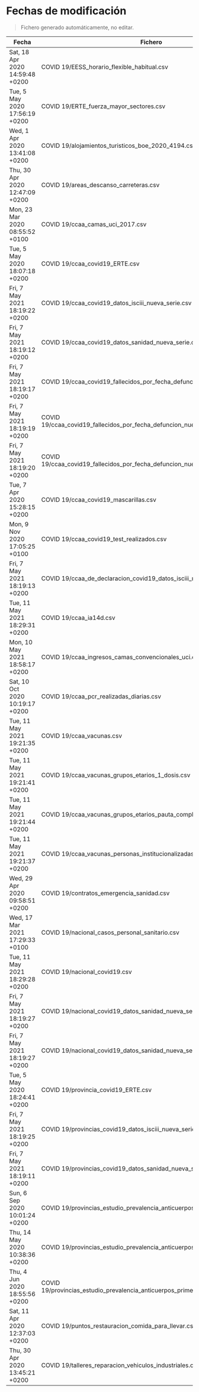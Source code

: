# Fechas de modificación

> Fichero generado automáticamente, no editar.

| Fecha                           | Fichero                  |
|---------------------------------|--------------------------|
| Sat, 18 Apr 2020 14:59:48 +0200  | COVID 19/EESS_horario_flexible_habitual.csv |
| Tue, 5 May 2020 17:56:19 +0200  | COVID 19/ERTE_fuerza_mayor_sectores.csv |
| Wed, 1 Apr 2020 13:41:08 +0200  | COVID 19/alojamientos_turisticos_boe_2020_4194.csv |
| Thu, 30 Apr 2020 12:47:09 +0200  | COVID 19/areas_descanso_carreteras.csv |
| Mon, 23 Mar 2020 08:55:52 +0100  | COVID 19/ccaa_camas_uci_2017.csv |
| Tue, 5 May 2020 18:07:18 +0200  | COVID 19/ccaa_covid19_ERTE.csv |
| Fri, 7 May 2021 18:19:22 +0200  | COVID 19/ccaa_covid19_datos_isciii_nueva_serie.csv |
| Fri, 7 May 2021 18:19:12 +0200  | COVID 19/ccaa_covid19_datos_sanidad_nueva_serie.csv |
| Fri, 7 May 2021 18:19:17 +0200  | COVID 19/ccaa_covid19_fallecidos_por_fecha_defuncion_nueva_serie.csv |
| Fri, 7 May 2021 18:19:19 +0200  | COVID 19/ccaa_covid19_fallecidos_por_fecha_defuncion_nueva_serie_long.csv |
| Fri, 7 May 2021 18:19:20 +0200  | COVID 19/ccaa_covid19_fallecidos_por_fecha_defuncion_nueva_serie_original.csv |
| Tue, 7 Apr 2020 15:28:15 +0200  | COVID 19/ccaa_covid19_mascarillas.csv |
| Mon, 9 Nov 2020 17:05:25 +0100  | COVID 19/ccaa_covid19_test_realizados.csv |
| Fri, 7 May 2021 18:19:13 +0200  | COVID 19/ccaa_de_declaracion_covid19_datos_isciii_nueva_serie.csv |
| Tue, 11 May 2021 18:29:31 +0200  | COVID 19/ccaa_ia14d.csv |
| Mon, 10 May 2021 18:58:17 +0200  | COVID 19/ccaa_ingresos_camas_convencionales_uci.csv |
| Sat, 10 Oct 2020 10:19:17 +0200  | COVID 19/ccaa_pcr_realizadas_diarias.csv |
| Tue, 11 May 2021 19:21:35 +0200  | COVID 19/ccaa_vacunas.csv |
| Tue, 11 May 2021 19:21:41 +0200  | COVID 19/ccaa_vacunas_grupos_etarios_1_dosis.csv |
| Tue, 11 May 2021 19:21:44 +0200  | COVID 19/ccaa_vacunas_grupos_etarios_pauta_completa.csv |
| Tue, 11 May 2021 19:21:37 +0200  | COVID 19/ccaa_vacunas_personas_institucionalizadas.csv |
| Wed, 29 Apr 2020 09:58:51 +0200  | COVID 19/contratos_emergencia_sanidad.csv |
| Wed, 17 Mar 2021 17:29:33 +0100  | COVID 19/nacional_casos_personal_sanitario.csv |
| Tue, 11 May 2021 18:29:28 +0200  | COVID 19/nacional_covid19.csv |
| Fri, 7 May 2021 18:19:27 +0200  | COVID 19/nacional_covid19_datos_sanidad_nueva_serie.csv |
| Fri, 7 May 2021 18:19:27 +0200  | COVID 19/nacional_covid19_datos_sanidad_nueva_serie_grupos_edad.csv |
| Tue, 5 May 2020 18:24:41 +0200  | COVID 19/provincia_covid19_ERTE.csv |
| Fri, 7 May 2021 18:19:25 +0200  | COVID 19/provincias_covid19_datos_isciii_nueva_serie.csv |
| Fri, 7 May 2021 18:19:11 +0200  | COVID 19/provincias_covid19_datos_sanidad_nueva_serie.csv |
| Sun, 6 Sep 2020 10:01:24 +0200  | COVID 19/provincias_estudio_prevalencia_anticuerpos_final.csv |
| Thu, 14 May 2020 10:38:36 +0200  | COVID 19/provincias_estudio_prevalencia_anticuerpos_primera_ronda.csv |
| Thu, 4 Jun 2020 18:55:56 +0200  | COVID 19/provincias_estudio_prevalencia_anticuerpos_primera_y_segunda_ronda.csv |
| Sat, 11 Apr 2020 12:37:03 +0200  | COVID 19/puntos_restauracion_comida_para_llevar.csv |
| Thu, 30 Apr 2020 13:45:21 +0200  | COVID 19/talleres_reparacion_vehiculos_industriales.csv |
